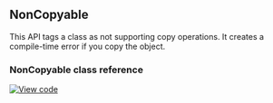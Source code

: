 ## NonCopyable
This API tags a class as not supporting copy operations. It creates a compile-time error if you copy the object.

### NonCopyable class reference
[![View code](https://www.mbed.com/embed/?type=library)](/docs/v5.4/mbed-os-api-doxy/classmbed_1_1_non_copyable.html)
